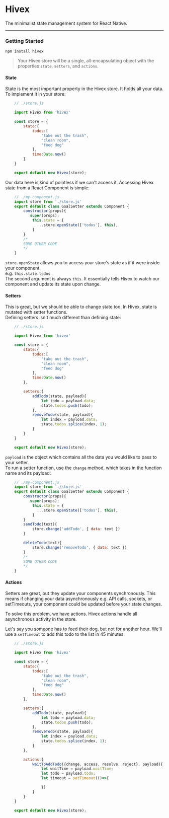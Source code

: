 # Hivex

The minimalist state management system for React Native.

---

### Getting Started

`npm install hivex`

> Your Hivex store will be a single, all-encapsulating object with the properties `state`, `setters`, and `actions`.

#### State

State is the most important property in the Hivex store. It holds all your data.  
To implement it in your store:

```javascript
    // ./store.js

    import Hivex from 'hivex'

    const store = {
        state:{
            todos:[
                "take out the trash",
                "clean room",
                "feed dog"
            ],
            time:Date.now()
        }
    }

    export default new Hivex(store);
```

Our data here is kind of pointless if we can't access it. Accessing Hivex state from a React Component is simple:

```javascript
    // ./my-component.js
    import store from './store.js'
    export default class GoalSetter extends Component {
        constructor(props){
           super(props);
            this.state = {
              ...store.openState(['todos'], this),
            }
        }
        /*
        SOME OTHER CODE
        */
    }
```

`store.openState` allows you to access your store's state as if it were inside your component.   
e.g. `this.state.todos`  
The second argument is always `this`.  It essentially tells Hivex to watch our component and update its state upon change.

#### Setters

This is great, but we should be able to change state too. In Hivex, state is mutated with setter functions.  
Defining setters isn't much different than defining state:

```javascript
    // ./store.js

    import Hivex from 'hivex'

    const store = {
        state:{
            todos:[
                "take out the trash",
                "clean room",
                "feed dog"
            ],
            time:Date.now()
        },

        setters:{
            addTodo(state, payload){
                let todo = payload.data;
                state.todos.push(todo);
            },
            removeTodo(state, payload){
                let index = payload.data;
                state.todos.splice(index, 1);
            }
        }
    }

    export default new Hivex(store);
```

`payload` is the object which contains all the data you would like to pass to your setter.  
To run a setter function, use the `change` method, which takes in the function name and its payload:

```javascript
    // ./my-component.js
    import store from './store.js'
    export default class GoalSetter extends Component {
        constructor(props){
           super(props);
            this.state = {
              ...store.openState(['todos'], this),
            }
        }
        sendTodo(text){
            store.change('addTodo', { data: text })
        }

        deleteTodo(text){
            store.change('removeTodo', { data: text })
        }
        /*
        SOME OTHER CODE 
        */
    }
```

#### Actions

Setters are great, but they update your components synchronously. This means if changing your data asynchronously e.g.  API calls, sockets, or setTimeouts, your component could be updated before your state changes.

To solve this problem, we have actions. Hivex actions handle all asynchronous activity in the store.

Let's say you someone has to feed their dog, but not for another hour. We'll use a `setTimeout` to add this todo to the list in 45 minutes:

```javascript
    // ./store.js

    import Hivex from 'hivex'

    const store = {
        state:{
            todos:[
                "take out the trash",
                "clean room",
                "feed dog"
            ],
            time:Date.now()
        },

        setters:{
            addTodo(state, payload){
                let todo = payload.data;
                state.todos.push(todo);
            },
            removeTodo(state, payload){
                let index = payload.data;
                state.todos.splice(index, 1);
            }
        },

        actions:{
            waitToAddTodo({change, access, resolve, reject}, payload){
                let waitTime = payload.waitTime;
                let todo = payload.todo;
                let timeout = setTimeout(()=>{

                })
            }
        }
    }

    export default new Hivex(store);
```



